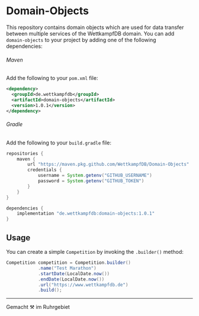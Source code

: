 # Domain-Objects
This repository contains domain objects which are used for data transfer between 
multiple services of the WettkampfDB domain. You can add `domain-objects` to 
your project by adding one of the following dependencies:

###### Maven

Add the following to your `pom.xml` file:

```xml
<dependency>
  <groupId>de.wettkampfdb</groupId>
  <artifactId>domain-objects</artifactId>
  <version>1.0.1</version>
</dependency>
```

###### Gradle

Add the following to your `build.gradle` file:

```groovy
repositories {
    maven {
        url "https://maven.pkg.github.com/WettkampfDB/Domain-Objects"
        credentials {
            username = System.getenv("GITHUB_USERNAME")
            password = System.getenv("GITHUB_TOKEN")
        }
    }
}

dependencies {
    implementation "de.wettkampfdb:domain-objects:1.0.1"
}
```

## Usage

You can create a simple `Competition` by invoking the `.builder()` method:

```java
Competition competition = Competition.builder()
            .name("Test Marathon")
            .startDate(LocalDate.now())
            .endDate(LocalDate.now())
            .url("https://www.wettkampfdb.de")
            .build();
```

-----
Gemacht ⚒️ im Ruhrgebiet